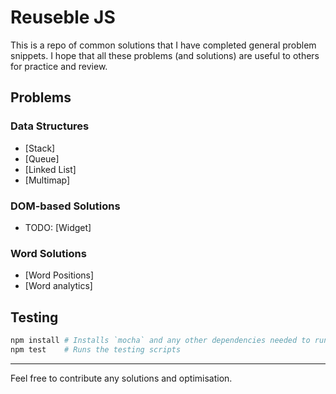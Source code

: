 # Reuseble JS

This is a repo of common solutions that I have completed general problem snippets. 
I hope that all these problems (and solutions) are useful to others 
for practice and review. 

## Problems

### Data Structures

* [Stack]
* [Queue] 
* [Linked List] 
* [Multimap]

### DOM-based Solutions

* TODO: [Widget]

### Word Solutions

* [Word Positions]
* [Word analytics]

## Testing

```sh
npm install # Installs `mocha` and any other dependencies needed to run
npm test    # Runs the testing scripts
```

***

Feel free to contribute any solutions and optimisation.
